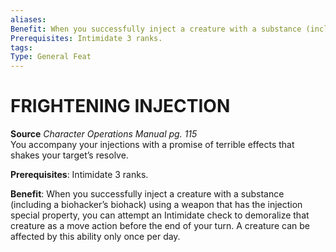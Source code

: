 ```yaml
---
aliases: 
Benefit: When you successfully inject a creature with a substance (including a biohacker’s biohack) using a weapon that has the injection special property, you can attempt an Intimidate check to demoralize that creature as a move action before the end of your turn. A creature can be affected by this ability only once per day.
Prerequisites: Intimidate 3 ranks.
tags: 
Type: General Feat
---
```

# FRIGHTENING INJECTION
**Source** _Character Operations Manual pg. 115_  
You accompany your injections with a promise of terrible effects that shakes your target’s resolve.

**Prerequisites**: Intimidate 3 ranks.

**Benefit**: When you successfully inject a creature with a substance (including a biohacker’s biohack) using a weapon that has the injection special property, you can attempt an Intimidate check to demoralize that creature as a move action before the end of your turn. A creature can be affected by this ability only once per day.